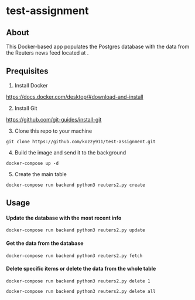# test-assignment

## About

<p>This Docker-based app populates the Postgres database with the data from the Reuters news feed located at <https://news.google.com/rss/search?q=when:24h+allinurl:reuters.com&ceid=US:en&hl=en-US&gl=US>.</p>

## Prequisites

1. Install Docker

<https://docs.docker.com/desktop/#download-and-install>

2. Install Git

<https://github.com/git-guides/install-git>

3. Clone this repo to your machine

`git clone https://github.com/kozzy911/test-assignment.git`

4. Build the image and send it to the background

`docker-compose up -d`

5. Create the main table

`docker-compose run backend python3 reuters2.py create`

## Usage

#### Update the database with the most recent info

`docker-compose run backend python3 reuters2.py update`

#### Get the data from the database

`docker-compose run backend python3 reuters2.py fetch`

#### Delete specific items or delete the data from the whole table

`docker-compose run backend python3 reuters2.py delete 1`

`docker-compose run backend python3 reuters2.py delete all`
